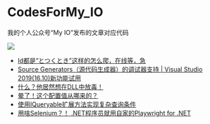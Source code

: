 # CodesForMy_IO
我的个人公众号“My IO”发布的文章对应代码

<img src="https://files-cdn.cnblogs.com/files/feiyun0112/qrcode_for_gh_61af3e28f945_258.bmp">
</img>

- [Id都是“とつくとき”这样的怎么爬，在线等，急](2021/20210611)
- [Source Generators（源代码生成器）的调试器支持 | Visual Studio 2019(16.10)新功能试用](2021/20210613)
- [什么？他居然想在DLL中放毒！](2021/20210617)
- [晕了！这个配置值从哪来的？](2021/20210621)
- [使用IQueryable扩展方法实现复杂查询条件](2021/20210629)
- [用啥Selenium？！ .NET程序员就用自家的Playwright for .NET](2021/20210702)

